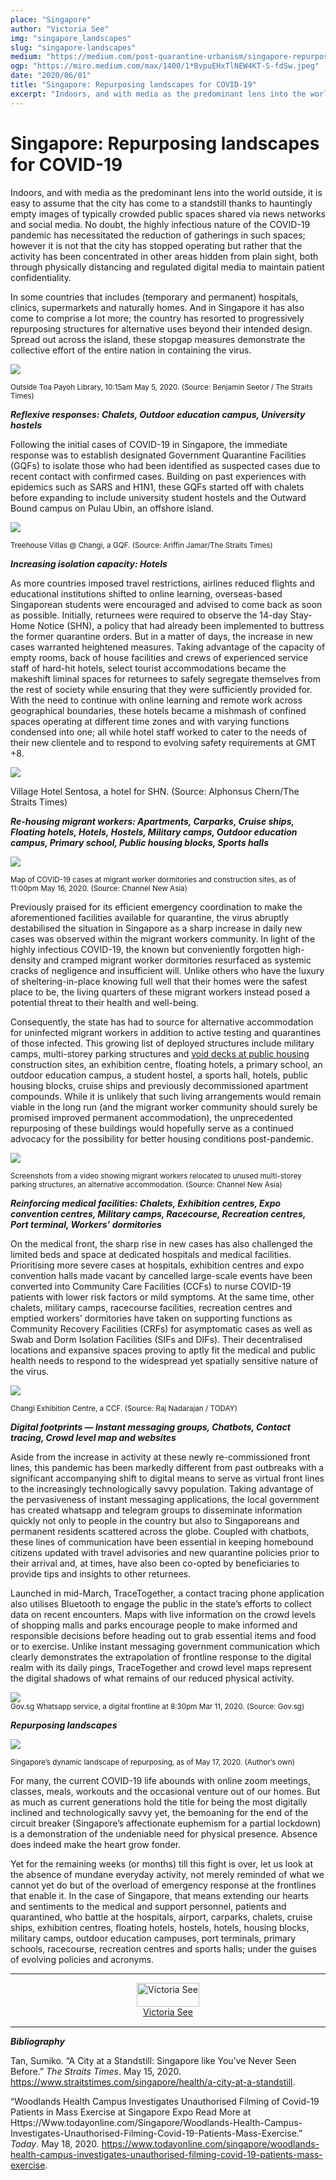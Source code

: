 ```yaml
---
place: "Singapore"
author: "Victoria See"
img: "singapore_landscapes"
slug: "singapore-landscapes"
medium: "https://medium.com/post-quarantine-urbanism/singapore-repurposing-landscapes-for-covid-19-41c75caa80"
ogp: "https://miro.medium.com/max/1400/1*BvpuEHxTlNEW4KT-S-fdSw.jpeg"
date: "2020/06/01"
title: "Singapore: Repurposing landscapes for COVID-19"
excerpt: "Indoors, and with media as the predominant lens into the world outside, it is easy to assume that the city has come to a standstill thanks to hauntingly empty images of typically crowded public spaces shared via news networks and social media."
---
```


Singapore: Repurposing landscapes for COVID-19
==============================================

Indoors, and with media as the predominant lens into the world outside, it is easy to assume that the city has come to a standstill thanks to hauntingly empty images of typically crowded public spaces shared via news networks and social media. No doubt, the highly infectious nature of the COVID-19 pandemic has necessitated the reduction of gatherings in such spaces; however it is not that the city has stopped operating but rather that the activity has been concentrated in other areas hidden from plain sight, both through physically distancing and regulated digital media to maintain patient confidentiality.

In some countries that includes (temporary and permanent) hospitals, clinics, supermarkets and naturally homes. And in Singapore it has also come to comprise a lot more; the country has resorted to progressively repurposing structures for alternative uses beyond their intended design. Spread out across the island, these stopgap measures demonstrate the collective effort of the entire nation in containing the virus.

<img class="s t u hm ai" src="https://miro.medium.com/max/1400/1*BvpuEHxTlNEW4KT-S-fdSw.jpeg"/>

<small>Outside Toa Payoh Library, 10:15am May 5, 2020. (Source: Benjamin Seetor / The Straits Times)</small>

**_Reflexive responses: Chalets, Outdoor education campus, University hostels_**

Following the initial cases of COVID-19 in Singapore, the immediate response was to establish designated Government Quarantine Facilities (GQFs) to isolate those who had been identified as suspected cases due to recent contact with confirmed cases. Building on past experiences with epidemics such as SARS and H1N1, these GQFs started off with chalets before expanding to include university student hostels and the Outward Bound campus on Pulau Ubin, an offshore island.

<img class="s t u hm ai" src="https://miro.medium.com/max/1400/1*7Yt4d1vTl1Da_Gv7ST3kGA.jpeg"/>

<small>Treehouse Villas @ Changi, a GQF. (Source: Ariffin Jamar/The Straits Times)</small>

**_Increasing isolation capacity: Hotels_**

As more countries imposed travel restrictions, airlines reduced flights and educational institutions shifted to online learning, overseas-based Singaporean students were encouraged and advised to come back as soon as possible. Initially, returnees were required to observe the 14-day Stay-Home Notice (SHN), a policy that had already been implemented to buttress the former quarantine orders. But in a matter of days, the increase in new cases warranted heightened measures. Taking advantage of the capacity of empty rooms, back of house facilities and crews of experienced service staff of hard-hit hotels, select tourist accommodations became the makeshift liminal spaces for returnees to safely segregate themselves from the rest of society while ensuring that they were sufficiently provided for. With the need to continue with online learning and remote work across geographical boundaries, these hotels became a mishmash of confined spaces operating at different time zones and with varying functions condensed into one; all while hotel staff worked to cater to the needs of their new clientele and to respond to evolving safety requirements at GMT +8.

<img class="s t u hm ai" src="https://miro.medium.com/max/1400/1*rPQBdUN-QiyRFk7GB_K_MQ.jpeg"/>

Village Hotel Sentosa, a hotel for SHN. (Source: Alphonsus Chern/The Straits Times)

**_Re-housing migrant workers: Apartments, Carparks, Cruise ships, Floating hotels, Hotels, Hostels, Military camps, Outdoor education campus, Primary school, Public housing blocks, Sports halls_**

<img class="s t u hm ai" src="https://miro.medium.com/max/1400/1*-LE5Lth4wtG6u-3IPTJBcw.png"/>

<small>Map of COVID-19 cases at migrant worker dormitories and construction sites, as of 11:00pm May 16, 2020. (Source: Channel New Asia)</small>

Previously praised for its efficient emergency coordination to make the aforementioned facilities available for quarantine, the virus abruptly destabilised the situation in Singapore as a sharp increase in daily new cases was observed within the migrant workers community. In light of the highly infectious COVID-19, the known but conveniently forgotten high-density and cramped migrant worker dormitories resurfaced as systemic cracks of negligence and insufficient will. Unlike others who have the luxury of sheltering-in-place knowing full well that their homes were the safest place to be, the living quarters of these migrant workers instead posed a potential threat to their health and well-being.

Consequently, the state has had to source for alternative accommodation for uninfected migrant workers in addition to active testing and quarantines of those infected. This growing list of deployed structures include military camps, multi-storey parking structures and [void decks at public housing](https://medium.com/post-quarantine-urbanism/singapores-trusty-partner-the-void-deck-15fde8ce8ca1) construction sites, an exhibition centre, floating hotels, a primary school, an outdoor education campus, a student hostel, a sports hall, hotels, public housing blocks, cruise ships and previously decommissioned apartment compounds. While it is unlikely that such living arrangements would remain viable in the long run (and the migrant worker community should surely be promised improved permanent accommodation), the unprecedented repurposing of these buildings would hopefully serve as a continued advocacy for the possibility for better housing conditions post-pandemic.

<img class="s t u hm ai" src="https://miro.medium.com/max/1340/1*g1smYu3Dr952AL_iIXYgVA.jpeg"/>

<small>Screenshots from a video showing migrant workers relocated to unused multi-storey parking structures, an alternative accommodation. (Source: Channel New Asia)</small>

**_Reinforcing medical facilities: Chalets, Exhibition centres, Expo convention centres, Military camps, Racecourse, Recreation centres, Port terminal, Workers’ dormitories_**

On the medical front, the sharp rise in new cases has also challenged the limited beds and space at dedicated hospitals and medical facilities. Prioritising more severe cases at hospitals, exhibition centres and expo convention halls made vacant by cancelled large-scale events have been converted into Community Care Facilities (CCFs) to nurse COVID-19 patients with lower risk factors or mild symptoms. At the same time, other chalets, military camps, racecourse facilities, recreation centres and emptied workers’ dormitories have taken on supporting functions as Community Recovery Facilities (CRFs) for asymptomatic cases as well as Swab and Dorm Isolation Facilities (SIFs and DIFs). Their decentralised locations and expansive spaces proving to aptly fit the medical and public health needs to respond to the widespread yet spatially sensitive nature of the virus.

<img class="s t u hm ai" src="https://miro.medium.com/max/1400/1*UeQwXykB91uGDAh_ntAgow.jpeg"/>

<small>Changi Exhibition Centre, a CCF. (Source: Raj Nadarajan / TODAY)</small>

**_Digital footprints — Instant messaging groups, Chatbots, Contact tracing, Crowd level map and websites_**

Aside from the increase in activity at these newly re-commissioned front lines, this pandemic has been markedly different from past outbreaks with a significant accompanying shift to digital means to serve as virtual front lines to the increasingly technologically savvy population. Taking advantage of the pervasiveness of instant messaging applications, the local government has created whatsapp and telegram groups to disseminate information quickly not only to people in the country but also to Singaporeans and permanent residents scattered across the globe. Coupled with chatbots, these lines of communication have been essential in keeping homebound citizens updated with travel advisories and new quarantine policies prior to their arrival and, at times, have also been co-opted by beneficiaries to provide tips and insights to other returnees.

Launched in mid-March, TraceTogether, a contact tracing phone application also utilises Bluetooth to engage the public in the state’s efforts to collect data on recent encounters. Maps with live information on the crowd levels of shopping malls and parks encourage people to make informed and responsible decisions before heading out to grab essential items and food or to exercise. Unlike instant messaging government communication which clearly demonstrates the extrapolation of frontline response to the digital realm with its daily pings, TraceTogether and crowd level maps represent the digital shadows of what remains of our reduced physical activity.

<div style="display:flext; justify-content:center">
    <img class="s t u hm ai" src="https://miro.medium.com/max/800/1*d-B4LQNzl4mF1cetPRQsIQ.jpeg"/>
</div>
<small>Gov.sg Whatsapp service, a digital frontline at 8:30pm Mar 11, 2020. (Source: Gov.sg)</small>

**_Repurposing landscapes_**

<img class="s t u hm ai" src="https://miro.medium.com/max/1400/1*IyoN9pv7AovvmEGEKfy0Kw.gif"/>

<small>Singapore’s dynamic landscape of repurposing, as of May 17, 2020. (Author’s own)</small>

For many, the current COVID-19 life abounds with online zoom meetings, classes, meals, workouts and the occasional venture out of our homes. But as much as current generations hold the title for being the most digitally inclined and technologically savvy yet, the bemoaning for the end of the circuit breaker (Singapore’s affectionate euphemism for a partial lockdown) is a demonstration of the undeniable need for physical presence. Absence does indeed make the heart grow fonder.

Yet for the remaining weeks (or months) till this fight is over, let us look at the absence of mundane everyday activity, not merely reminded of what we cannot yet do but of the overload of emergency response at the frontlines that enable it. In the case of Singapore, that means extending our hearts and sentiments to the medical and support personnel, patients and quarantined, who battle at the hospitals, airport, carparks, chalets, cruise ships, exhibition centres, floating hotels, hostels, hotels, housing blocks, military camps, outdoor education campuses, port terminals, primary schools, racecourse, recreation centres and sports halls; under the guises of evolving policies and acronyms.

---

<div style="display: flex; margin-bottom: 2rem">
    <div style="margin: 0 auto; text-align: center">
        <img style="width:100%" alt="Victoria See" src="https://miro.medium.com/fit/c/96/96/0*Tj3ur7Uo4YOjK0or.jpg"><br/>
        <a href="https://medium.com/@victoriaseekw?source=post_page-----41c75caa80----------------------">Victoria See</a>
    </div>
</div>

---

**_Bibliography_**

Tan, Sumiko. “A City at a Standstill: Singapore like You’ve Never Seen Before.” _The Straits Times_. May 15, 2020. https://www.straitstimes.com/singapore/health/a-city-at-a-standstill.

“Woodlands Health Campus Investigates Unauthorised Filming of Covid-19 Patients in Mass Exercise at Singapore Expo Read More at Https://Www.todayonline.com/Singapore/Woodlands-Health-Campus-Investigates-Unauthorised-Filming-Covid-19-Patients-Mass-Exercise.” _Today_. May 18, 2020. https://www.todayonline.com/singapore/woodlands-health-campus-investigates-unauthorised-filming-covid-19-patients-mass-exercise.
